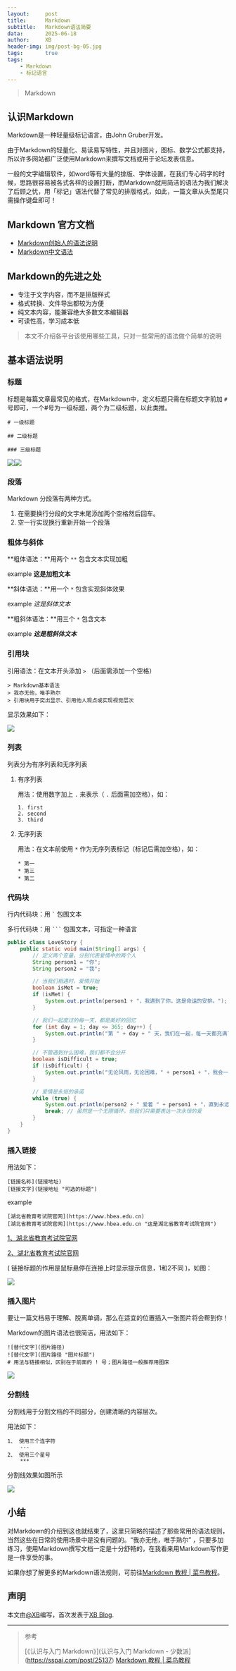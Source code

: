 ```yaml
---
layout:		post
title:		Markdown
subtitle:	Markdown语法简要
data:		2025-06-18
author:		XB
header-img:	img/post-bg-05.jpg
tags:		true
tags:
    - Markdown
    - 标记语言
---
```




> Markdown

## 认识Markdown

Markdown是一种轻量级标记语言，由John Gruber开发。

由于Markdown的轻量化、易读易写特性，并且对图片，图标、数学公式都支持，所以许多网站都广泛使用Markdown来撰写文档或用于论坛发表信息。

一般的文字编辑软件，如word等有大量的排版、字体设置，在我们专心码字的时候，思路很容易被各式各样的设置打断，而Markdown就用简洁的语法为我们解决了后顾之忧，用「标记」语法代替了常见的排版格式，如此，一篇文章从头至尾只需操作键盘即可！



## Markdown 官方文档

- [Markdown创始人的语法说明](https://daringfireball.net/projects/markdown/syntax)
- [Markdown中文语法](https://markdown.com.cn/)

## Markdown的先进之处
- 专注于文字内容，而不是排版样式
- 格式转换、文件导出都较为方便
- 纯文本内容，能兼容绝大多数文本编辑器
- 可读性高，学习成本低



> 本文不介绍各平台该使用哪些工具，只对一些常用的语法做个简单的说明


## 基本语法说明


### 标题

标题是每篇文章最常见的格式，在Markdown中，定义标题只需在标题文字前加 ` # ` 号即可，一个#号为一级标题，两个为二级标题，以此类推。

```
# 一级标题 

## 二级标题 

### 三级标题
```

![](https://tuchuang.zhangqingjun.xyz/picture/title1.png)![](https://tuchuang.zhangqingjun.xyz/picture/title2.png)


### 段落

Markdown 分段落有两种方式。

1. 在需要换行分段的文字末尾添加两个空格然后回车。
2. 空一行实现换行重新开始一个段落



### 粗体与斜体

**粗体语法：**用两个 `**` 包含文本实现加粗

example **这是加粗文本**

**斜体语法：**用一个 `*` 包含实现斜体效果

example *这是斜体文本*

**粗斜体语法：**用三个 `*` 包含文本

example ***这是粗斜体文本***



### 引用块

引用语法：在文本开头添加 ` > `  （后面需添加一个空格）

``` 
> Markdown基本语法
> 我亦无他，唯手熟尔
> 引用块用于突出显示、引用他人观点或实现视觉层次
```
显示效果如下：

![](https://tuchuang.zhangqingjun.xyz/picture/Reference-blocks.png)

### 列表

列表分为有序列表和无序列表

1. 有序列表

   用法：使用数字加上 `.` 来表示（ `.` 后面需加空格），如：

   ```
   1. first
   2. second
   3. third
   ```



2. 无序列表

   用法：在文本前使用 `*` 作为无序列表标记（标记后需加空格），如：

   ```
   * 第一
   * 第三
   * 第二
   ```


### 代码块

行内代码块：用  `` ` `` 包围文本

多行代码块：用 ` ``` ` 包围文本，可指定一种语言

```java
public class LoveStory {
    public static void main(String[] args) {
        // 定义两个变量，分别代表爱情中的两个人
        String person1 = "你";
        String person2 = "我";

        // 当我们相遇时，爱情开始
        boolean isMet = true;
        if (isMet) {
            System.out.println(person1 + "，我遇到了你，这是命运的安排。");
        }

        // 我们一起度过的每一天，都是美好的回忆
        for (int day = 1; day <= 365; day++) {
            System.out.println("第 " + day + " 天，我们在一起，每一天都充满了爱。");
        }

        // 不管遇到什么困难，我们都不会分开
        boolean isDifficult = true;
        if (isDifficult) {
            System.out.println("无论风雨，无论困难，" + person1 + "，我会一直陪在你身边。");
        }

        // 爱情是永恒的承诺
        while (true) {
            System.out.println(person2 + " 爱着 " + person1 + "，直到永远……");
            break; // 虽然是一个无限循环，但我们只需要表达一次永恒的爱
        }
    }
}
```





### 插入链接

用法如下：

```
[链接名称](链接地址)
[链接文字](链接地址 "可选的标题")
```

example

``` 
[湖北省教育考试院官网](https://www.hbea.edu.cn)
[湖北省教育考试院官网](https://www.hbea.edu.cn "这是湖北省教育考试院官网")
```

[1、湖北省教育考试院官网](https://www.hbea.edu.cn)

[2、湖北省教育考试院官网](https://www.hbea.edu.cn "这是湖北省教育考试院官网")

( 链接标题的作用是鼠标悬停在连接上时显示提示信息，1和2不同 )，如图：

![](https://tuchuang.zhangqingjun.xyz/picture/insert-link.jpg)


### 插入图片

要让一篇文档易于理解、脱离单调，那么在适宜的位置插入一张图片将会帮到你！

Markdown的图片语法也很简洁，用法如下：

```
![替代文字](图片路径)
![替代文字](图片路径 "图片标题")
# 用法与链接相似，区别在于前面的 ! 号；图片路径一般推荐用图床
```

![](https://tuchuang.zhangqingjun.xyz/picture/insert-picture.png)



### 分割线

分割线用于分割文档的不同部分，创建清晰的内容层次。

用法如下：

```
1、 使用三个连字符
	---
2、 使用三个星号
	***
```

分割线效果如图所示

 ![](https://tuchuang.zhangqingjun.xyz/picture/line.jpg)


## 小结

对Markdown的介绍到这也就结束了，这里只简略的描述了那些常用的语法规则，当然这些在日常的使用场景中是没有问题的。“我亦无他，唯手熟尔” ，只要多加练习，使用Markdown撰写文档一定是十分舒畅的，在我看来用Markdown写作更是一件享受的事。

如果你想了解更多的Markdown语法规则，可前往[Markdown 教程 | 菜鸟教程](https://www.runoob.com/markdown/md-tutorial.html)。


## 声明

本文由[@XB](https://github.com/zhangqingjun920)编写，首次发表于[XB Blog](https://liuzheng.zhangqingjun.xyz).


---


> 参考
>
> 	[《认识与入门 Markdown》](认识与入门 Markdown - 少数派](https://sspai.com/post/25137)
> 	[Markdown 教程 | 菜鸟教程](https://www.runoob.com/markdown/md-tutorial.html)

